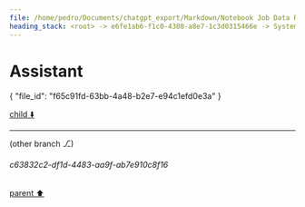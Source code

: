 ```yaml
---
file: /home/pedro/Documents/chatgpt_export/Markdown/Notebook Job Data Retrieval.md
heading_stack: <root> -> e6fe1ab6-f1c0-4388-a8e7-1c3d0315466e -> System -> 24b915fb-e8ff-4102-a875-7f7ea2e2a439 -> System -> aaa2b941-2299-4711-b7fd-52b2da380ed6 -> User -> 6b4fac93-b94a-4f43-82b6-a7a4868044f3 -> Assistant
---
```

# Assistant

{
  "file_id": "f65c91fd-63bb-4a48-b2e7-e94c1efd0e3a"
}

[child ⬇️](#c63832c2-df1d-4483-aa9f-ab7e910c8f16)

---

(other branch ⎇)
###### c63832c2-df1d-4483-aa9f-ab7e910c8f16
[parent ⬆️](#6b4fac93-b94a-4f43-82b6-a7a4868044f3)
